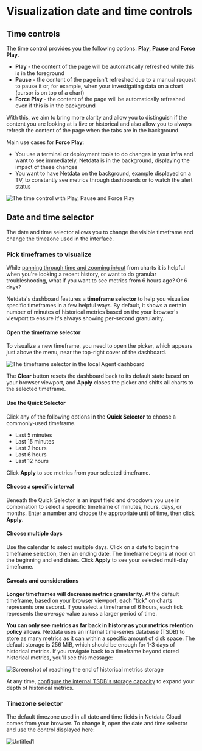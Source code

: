 # Visualization date and time controls

## Time controls

The time control provides you the following options: **Play**, **Pause** and **Force Play**.
* **Play** - the content of the page will be automatically refreshed while this is in the foreground
* **Pause** - the content of the page isn't refreshed due to a manual request to pause it or, for example, when your investigating data on a 
chart (cursor is on top of a chart)
* **Force Play** - the content of the page will be automatically refreshed even if this is in the background

With this, we aim to bring more clarity and allow you to distinguish if the content you are looking at is live or historical and also allow you
 to always refresh the content of the page when the tabs are in the background. 

Main use cases for **Force Play**:
* You use a terminal or deployment tools to do changes in your infra and want to see immediately, Netdata is in the background, displaying the impact 
of these changes
* You want to have Netdata on the background, example displayed on a TV, to constantly see metrics through dashboards or to watch the alert 
status

![The time control with Play, Pause and Force Play](https://user-images.githubusercontent.com/82235632/129206460-03c47d0d-1a5b-428a-b972-473718b74bdb.png)

## Date and time selector

The date and time selector allows you to change the visible timeframe and change the timezone used in the interface.

### Pick timeframes to visualize

While [panning through time and zooming in/out](https://github.com/netdata/netdata/blob/master/docs/cloud/visualize/interact-new-charts.md) from charts it is helpful when
you're looking a recent history, or want to do granular troubleshooting, what if you want to see metrics from 6 hours
ago? Or 6 days?

Netdata's dashboard features a **timeframe selector** to help you visualize specific timeframes in a few helpful ways.
By default, it shows a certain number of minutes of historical metrics based on the your browser's viewport to ensure
it's always showing per-second granularity.

#### Open the timeframe selector

To visualize a new timeframe, you need to open the picker, which appears just above the menu, near the top-right cover
of the dashboard.

![The timeframe selector in the local Agent
dashboard](https://user-images.githubusercontent.com/1153921/101507784-2c585080-3934-11eb-9d6e-eff30b8553e4.png)

The **Clear** button resets the dashboard back to its default state based on your browser viewport, and **Apply** closes
the picker and shifts all charts to the selected timeframe.

#### Use the Quick Selector

Click any of the following options in the **Quick Selector** to choose a commonly-used timeframe.

- Last 5 minutes
- Last 15 minutes
- Last 2 hours
- Last 6 hours
- Last 12 hours

Click **Apply** to see metrics from your selected timeframe.

#### Choose a specific interval

Beneath the Quick Selector is an input field and dropdown you use in combination to select a specific timeframe of
minutes, hours, days, or months. Enter a number and choose the appropriate unit of time, then click **Apply**.

#### Choose multiple days

Use the calendar to select multiple days. Click on a date to begin the timeframe selection, then an ending date. The
timeframe begins at noon on the beginning and end dates. Click **Apply** to see your selected multi-day timeframe.

#### Caveats and considerations

**Longer timeframes will decrease metrics granularity**. At the default timeframe, based on your browser viewport, each
"tick" on charts represents one second. If you select a timeframe of 6 hours, each tick represents the _average_ value
across a larger period of time.

**You can only see metrics as far back in history as your metrics retention policy allows**. Netdata uses an internal
time-series database (TSDB) to store as many metrics as it can within a specific amount of disk space. The default
storage is 256 MiB, which should be enough for 1-3 days of historical metrics. If you navigate back to a timeframe
beyond stored historical metrics, you'll see this message:

![Screenshot of reaching the end of historical metrics storage](https://user-images.githubusercontent.com/1153921/114207597-63a23280-9911-11eb-863d-4d2f75b030b4.png)

At any time, [configure the internal TSDB's storage capacity](https://github.com/netdata/netdata/blob/master/docs/store/change-metrics-storage.md) to expand your
depth of historical metrics.

### Timezone selector

The default timezone used in all date and time fields in Netdata Cloud comes from your browser. To change it, open the
date and time selector and use the control displayed here:

<img alt="Untitled1" src="https://user-images.githubusercontent.com/43294513/216628390-c3bd1cd2-349d-4523-b8d3-c7e68395f670.png"/>
